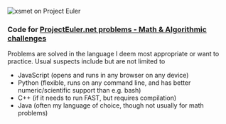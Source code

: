 ![xsmet on Project Euler](https://projecteuler.net/profile/xsmet.png)

### Code for [ProjectEuler.net problems - Math & Algorithmic challenges](https://projecteuler.net/progress=xsmet)

Problems are solved in the language I deem most appropriate or want to practice. Usual suspects include but are not limited to
* JavaScript (opens and runs in any browser on any device)
* Python (flexible, runs on any command line, and has better numeric/scientific support than e.g. bash)
* C++ (if it needs to run FAST, but requires compilation)
* Java (often my language of choice, though not usually for math problems)
